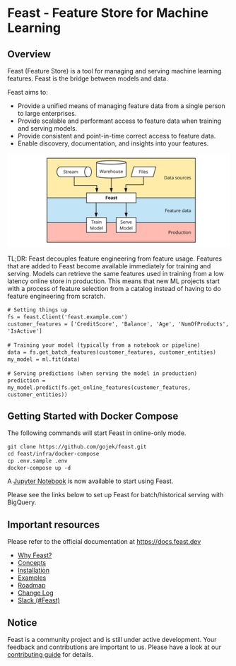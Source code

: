 # Feast - Feature Store for Machine Learning

## Overview

Feast (Feature Store) is a tool for managing and serving machine learning features. Feast is the bridge between models and data.

Feast aims to:
* Provide a unified means of managing feature data from a single person to large enterprises.
* Provide scalable and performant access to feature data when training and serving models.
* Provide consistent and point-in-time correct access to feature data.
* Enable discovery, documentation, and insights into your features.

![](docs/.gitbook/assets/feast-docs-overview-diagram-2.svg)

TL;DR: Feast decouples feature engineering from feature usage. Features that are added to Feast become available immediately for training and serving. Models can retrieve the same features used in training from a low latency online store in production.
This means that new ML projects start with a process of feature selection from a catalog instead of having to do feature engineering from scratch.

```
# Setting things up
fs = feast.Client('feast.example.com')
customer_features = ['CreditScore', 'Balance', 'Age', 'NumOfProducts', 'IsActive']

# Training your model (typically from a notebook or pipeline)
data = fs.get_batch_features(customer_features, customer_entities)
my_model = ml.fit(data)

# Serving predictions (when serving the model in production)
prediction = my_model.predict(fs.get_online_features(customer_features, customer_entities))
```

## Getting Started with Docker Compose
The following commands will start Feast in online-only mode. 
```
git clone https://github.com/gojek/feast.git
cd feast/infra/docker-compose
cp .env.sample .env
docker-compose up -d
```

A [Jupyter Notebook](http://localhost:8888/tree/feast/examples) is now available to start using Feast.

Please see the links below to set up Feast for batch/historical serving with BigQuery.

## Important resources

Please refer to the official documentation at <https://docs.feast.dev>

 * [Why Feast?](https://docs.feast.dev/why-feast)
 * [Concepts](https://docs.feast.dev/concepts)
 * [Installation](https://docs.feast.dev/installing-feast/overview)
 * [Examples](https://github.com/gojek/feast/blob/master/examples/)
 * [Roadmap](https://docs.google.com/document/d/1ZZY59j_c2oNN3N6TmavJIyLPMzINdea44CRIe2nhUIo/edit#)
 * [Change Log](https://github.com/gojek/feast/blob/master/CHANGELOG.md)
 * [Slack (#Feast)](https://join.slack.com/t/kubeflow/shared_invite/enQtNDg5MTM4NTQyNjczLTdkNTVhMjg1ZTExOWI0N2QyYTQ2MTIzNTJjMWRiOTFjOGRlZWEzODc1NzMwNTMwM2EzNjY1MTFhODczNjk4MTk)

## Notice

Feast is a community project and is still under active development. Your feedback and contributions are important to us. Please have a look at our [contributing guide](docs/contributing.md) for details.
